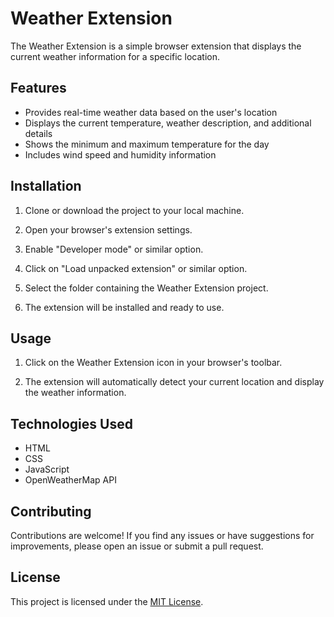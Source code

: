 # Weather Extension

The Weather Extension is a simple browser extension that displays the current weather information for a specific location.

## Features

- Provides real-time weather data based on the user's location
- Displays the current temperature, weather description, and additional details
- Shows the minimum and maximum temperature for the day
- Includes wind speed and humidity information

## Installation

1. Clone or download the project to your local machine.

2. Open your browser's extension settings.

3. Enable "Developer mode" or similar option.

4. Click on "Load unpacked extension" or similar option.

5. Select the folder containing the Weather Extension project.

6. The extension will be installed and ready to use.

## Usage

1. Click on the Weather Extension icon in your browser's toolbar.

2. The extension will automatically detect your current location and display the weather information.

## Technologies Used

- HTML
- CSS
- JavaScript
- OpenWeatherMap API

## Contributing

Contributions are welcome! If you find any issues or have suggestions for improvements, please open an issue or submit a pull request.

## License

This project is licensed under the [MIT License](LICENSE).

